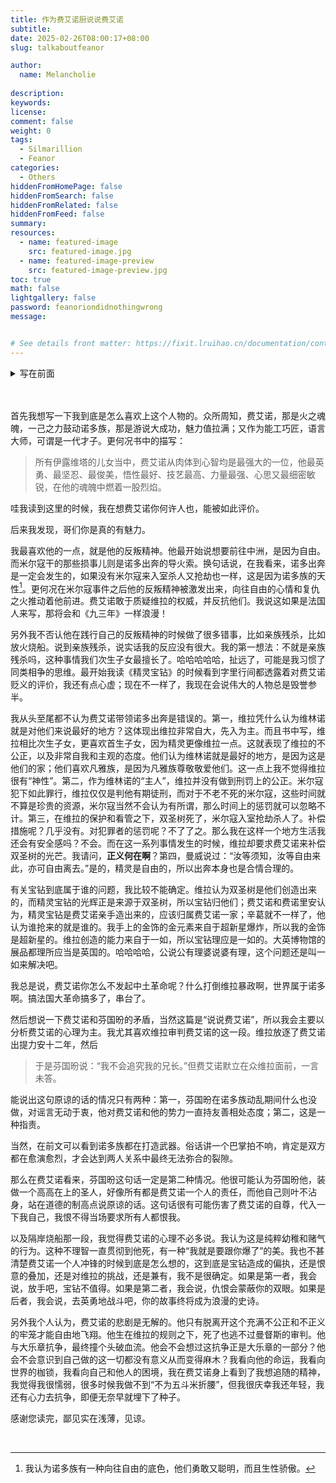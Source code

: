 ```yaml
---
title: 作为费艾诺厨说说费艾诺
subtitle: 
date: 2025-02-26T08:00:17+08:00
slug: talkaboutfeanor

author:
  name: Melancholie
  
description:
keywords:
license:
comment: false
weight: 0
tags:
  - Silmarillion
  - Feanor
categories:
  - Others
hiddenFromHomePage: false
hiddenFromSearch: false
hiddenFromRelated: false
hiddenFromFeed: false
summary:
resources:
  - name: featured-image
    src: featured-image.jpg
  - name: featured-image-preview
    src: featured-image-preview.jpg
toc: true
math: false
lightgallery: false
password: feanoriondidnothingwrong
message:


# See details front matter: https://fixit.lruihao.cn/documentation/content-management/introduction/#front-matter
---
```


<!--more-->

<details> 
    <summary>写在前面</summary>
    首先作者是一个费艾诺和费诺里安激推，其次本人非常不专业，看法非常之主观，再次我无论是看法、行为还是话语都特别幼稚。
    <br/>
    所以在阅读过程中很有可能会给您造成很多不愉快。我深知我水平的不足，你跟我杠就是你对（真心）。
    <br/>
    以及感谢我的朋友莫宗，这篇中有很多想法都是与她讨论时产生的。欢迎更多的朋友与我进行讨论，什么样的观点我都接受。
</details>

<br/>

<br/>

首先我想写一下我到底是怎么喜欢上这个人物的。众所周知，费艾诺，那是火之魂魄，一己之力鼓动诺多族，那是游说大成功，魅力值拉满；又作为能工巧匠，语言大师，可谓是一代才子。更何况书中的描写：

> 所有伊露维塔的儿女当中，费艾诺从肉体到心智均是最强大的一位，他最英勇、最坚忍、最俊美，悟性最好、技艺最高、力量最强、心思又最细密敏锐，在他的魂魄中燃着一股烈焰。

哇我读到这里的时候，我在想费艾诺你何许人也，能被如此评价。

后来我发现，哥们你是真的有魅力。

我最喜欢他的一点，就是他的反叛精神。他最开始说想要前往中洲，是因为自由。而米尔寇干的那些损事儿则是诺多出奔的导火索。换句话说，在我看来，诺多出奔是一定会发生的，如果没有米尔寇来入室杀人又抢劫也一样，这是因为诺多族的天性[^天性]。更何况在米尔寇事件之后他的反叛精神被激发出来，向往自由的心情和复仇之火推动着他前进。费艾诺敢于质疑维拉的权威，并反抗他们。我说这如果是法国人来写，那将会和《九三年》一样浪漫！

另外我不否认他在践行自己的反叛精神的时候做了很多错事，比如亲族残杀，比如放火烧船。说到亲族残杀，说实话我的反应没有很大。我的第一想法：不就是亲族残杀吗，这种事情我们次生子女最擅长了。哈哈哈哈哈，扯远了，可能是我习惯了同类相争的思维。最开始我读《精灵宝钻》的时候看到字里行间都透露着对费艾诺贬义的评价，我还有点心虚；现在不一样了，我现在会说伟大的人物总是毁誉参半。

我从头至尾都不认为费艾诺带领诺多出奔是错误的。第一，维拉凭什么认为维林诺就是对他们来说最好的地方？这体现出维拉非常自大，先入为主。而且书中写，维拉相比次生子女，更喜欢首生子女，因为精灵更像维拉一点。这就表现了维拉的不公正，以及非常自我和主观的态度。他们认为维林诺就是最好的地方，是因为这是他们的家；他们喜欢凡雅族，是因为凡雅族尊敬敬爱他们。这一点上我不觉得维拉很有“神性”。第二，作为维林诺的“主人”，维拉并没有做到刑罚上的公正。米尔寇犯下如此罪行，维拉仅仅是判他有期徒刑，而对于不老不死的米尔寇，这些时间就不算是珍贵的资源，米尔寇当然不会认为有所谓，那么时间上的惩罚就可以忽略不计。第三，在维拉的保护和看管之下，双圣树死了，米尔寇入室抢劫杀人了。补偿措施呢？几乎没有。对犯罪者的惩罚呢？不了了之。那么我在这样一个地方生活我还会有安全感吗？不会。而在这一系列事情发生的时候，维拉却要求费艾诺来补偿双圣树的光芒。我请问，**正义何在啊**？第四，曼威说过：“汝等须知，汝等自由来此，亦可自由离去。”是的，精灵是自由的，所以出奔本身也是合情合理的。

有关宝钻到底属于谁的问题，我比较不能确定。维拉认为双圣树是他们创造出来的，而精灵宝钻的光辉正是来源于双圣树，所以宝钻归他们；费艾诺和费诺里安认为，精灵宝钻是费艾诺亲手造出来的，应该归属费艾诺一家；辛葛就不一样了，他认为谁抢来的就是谁的。我手上的金饰的金元素来自于超新星爆炸，所以我的金饰是超新星的。维拉创造的能力来自于一如，所以宝钻理应是一如的。大英博物馆的展品都理所应当是英国的。哈哈哈哈，公说公有理婆说婆有理，这个问题还是叫一如来解决吧。

我总是说，费艾诺你怎么不发起中土革命呢？什么打倒维拉暴政啊，世界属于诺多啊。搞法国大革命搞多了，串台了。

然后想说一下费艾诺和芬国昐的矛盾，当然这篇是“说说费艾诺”，所以我会主要以分析费艾诺的心理为主。我尤其喜欢维拉审判费艾诺的这一段。维拉放逐了费艾诺出提力安十二年，然后

> 于是芬国昐说：“我不会追究我的兄长。”但费艾诺默立在众维拉面前，一言未答。

能说出这句原谅的话的情况只有两种：第一，芬国昐在诺多族动乱期间什么也没做，对谣言无动于衷，他对费艾诺和他的势力一直持友善相处态度；第二，这是一种指责。

当然，在前文可以看到诺多族都在打造武器。俗话讲一个巴掌拍不响，肯定是双方都在愈演愈烈，才会达到两人关系中最终无法弥合的裂隙。

那么在费艾诺看来，芬国昐这句话一定是第二种情况。他很可能认为芬国昐他，装做一个高高在上的圣人，好像所有都是费艾诺一个人的责任，而他自己则叶不沾身，站在道德的制高点说原谅的话。这句话很有可能伤害了费艾诺的自尊，代入一下我自己，我恨不得当场要求所有人都恨我。

以及隔岸烧船那一段，我觉得费艾诺的心理不必多说。我认为这是纯粹幼稚和赌气的行为。这种不理智一直贯彻到他死，有一种“我就是要跟你爆了”的美。我也不甚清楚费艾诺一个人冲锋的时候到底是怎么想的，这到底是宝钻造成的偏执，还是恨意的叠加，还是对维拉的挑战，还是兼有，我不是很确定。如果是第一者，我会说，放手吧，宝钻不值得。如果是第二者，我会说，仇恨会蒙蔽你的双眼。如果是后者，我会说，去英勇地战斗吧，你的故事终将成为浪漫的史诗。

另外我个人认为，费艾诺的悲剧是无解的。他只有脱离开这个充满不公正和不正义的牢笼才能自由地飞翔。他生在维拉的规则之下，死了也逃不过曼督斯的审判。他与大乐章抗争，最终撞个头破血流。他会不会想过这抗争正是大乐章的一部分？他会不会意识到自己做的这一切都没有意义从而变得麻木？我看向他的命运，我看向世界的枷锁，我看向自己和他人的困境，我在费艾诺身上看到了我想追随的精神，我觉得我很懦弱，很多时候我做不到“不为五斗米折腰”，但我很庆幸我还年轻，我还有心力去抗争，即便无奈早就埋下了种子。

感谢您读完，鄙见实在浅薄，见谅。

<br/>


[^天性]: 我认为诺多族有一种向往自由的底色，他们勇敢又聪明，而且生性骄傲。